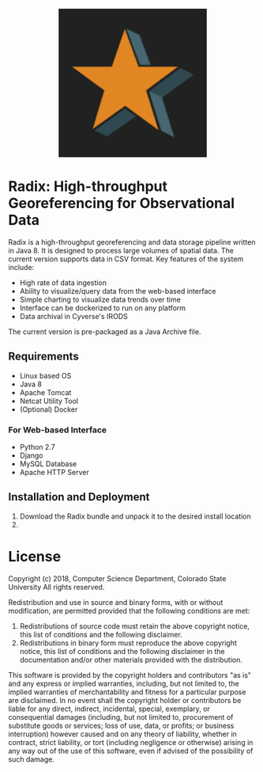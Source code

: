 <p align="center">
  <img width="300" height="300" src="apple-touch-icon-precomposed.png">
</p>

# Radix: High-throughput Georeferencing for Observational Data

Radix is a high-throughput georeferencing and data storage pipeline written in Java 8. It is designed to process large volumes of spatial data. The current version supports data in CSV format. Key features of the system include:
- High rate of data ingestion
- Ability to visualize/query data from the web-based interface
- Simple charting to visualize data trends over time
- Interface can be dockerized to run on any platform
- Data archival in Cyverse's IRODS

The current version is pre-packaged as a Java Archive file.
## Requirements
- Linux based OS
- Java 8
- Apache Tomcat
- Netcat Utility Tool
- (Optional) Docker
### For Web-based Interface
- Python 2.7
- Django
- MySQL Database
- Apache HTTP Server

## Installation and Deployment
1. Download the Radix bundle and unpack it to the desired install location
2. 

# License
Copyright (c) 2018, Computer Science Department, Colorado State University
All rights reserved.

Redistribution and use in source and binary forms, with or without modification,
are permitted provided that the following conditions are met:

1. Redistributions of source code must retain the above copyright notice, this
   list of conditions and the following disclaimer.
2. Redistributions in binary form must reproduce the above copyright notice,
   this list of conditions and the following disclaimer in the documentation
   and/or other materials provided with the distribution.

This software is provided by the copyright holders and contributors "as is" and
any express or implied warranties, including, but not limited to, the implied
warranties of merchantability and fitness for a particular purpose are
disclaimed. In no event shall the copyright holder or contributors be liable for
any direct, indirect, incidental, special, exemplary, or consequential damages
(including, but not limited to, procurement of substitute goods or services;
loss of use, data, or profits; or business interruption) however caused and on
any theory of liability, whether in contract, strict liability, or tort
(including negligence or otherwise) arising in any way out of the use of this
software, even if advised of the possibility of such damage.

